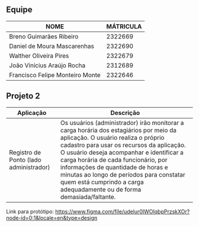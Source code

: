 ## Equipe
| NOME | MÁTRICULA |
|---|---|
| Breno Guimarães Ribeiro | 2322669 |
| Daniel de Moura Mascarenhas | 2322690 |
| Walther Oliveira Pires | 2322679 |
| João Vinicius Araújo Rocha | 2312689 |
| Francisco Felipe Monteiro Monte | 2322646 |

## Projeto 2
| Aplicação | Descrição |
| --- | --- |
| Registro de Ponto (lado administrador) | Os usuários (administrador) irão monitorar a carga horária dos estagiários por meio da aplicação. O usuário realiza o próprio cadastro para usar os recursos da aplicação. O usuário deseja acompanhar e identificar a carga horária de cada funcionário, por informações de quantidade de horas e minutas ao longo de períodos para constatar quem está cumprindo a carga adequadamente ou de forma demasiada/faltante. |


Link para protótipo: https://www.figma.com/file/udelur0IWOIqbpPrzskXOr?node-id=0:1&locale=en&type=design
